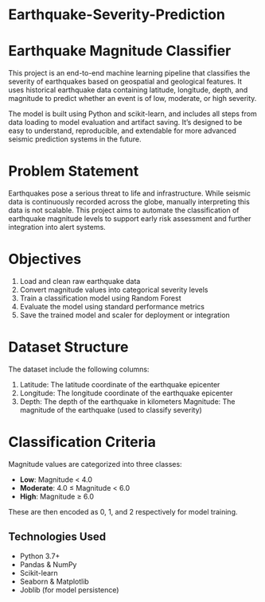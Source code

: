 # Earthquake-Severity-Prediction

# Earthquake Magnitude Classifier

This project is an end-to-end machine learning pipeline that classifies the severity of earthquakes based on geospatial and geological features. It uses historical earthquake data containing latitude, longitude, depth, and magnitude to predict whether an event is of low, moderate, or high severity.

The model is built using Python and scikit-learn, and includes all steps from data loading to model evaluation and artifact saving. It’s designed to be easy to understand, reproducible, and extendable for more advanced seismic prediction systems in the future.

# Problem Statement #

Earthquakes pose a serious threat to life and infrastructure. While seismic data is continuously recorded across the globe, manually interpreting this data is not scalable. This project aims to automate the classification of earthquake magnitude levels to support early risk assessment and further integration into alert systems.

# Objectives #

1. Load and clean raw earthquake data
2. Convert magnitude values into categorical severity levels
3. Train a classification model using Random Forest
4. Evaluate the model using standard performance metrics
5. Save the trained model and scaler for deployment or integration

# Dataset Structure #

The dataset include the following columns:

1. Latitude: The latitude coordinate of the earthquake epicenter
2. Longitude: The longitude coordinate of the earthquake epicenter
3. Depth: The depth of the earthquake in kilometers
Magnitude: The magnitude of the earthquake (used to classify severity)

# Classification Criteria #

Magnitude values are categorized into three classes:

- **Low**: Magnitude < 4.0
- **Moderate**: 4.0 ≤ Magnitude < 6.0
- **High**: Magnitude ≥ 6.0

These are then encoded as 0, 1, and 2 respectively for model training.

## Technologies Used

- Python 3.7+
- Pandas & NumPy
- Scikit-learn
- Seaborn & Matplotlib
- Joblib (for model persistence)

